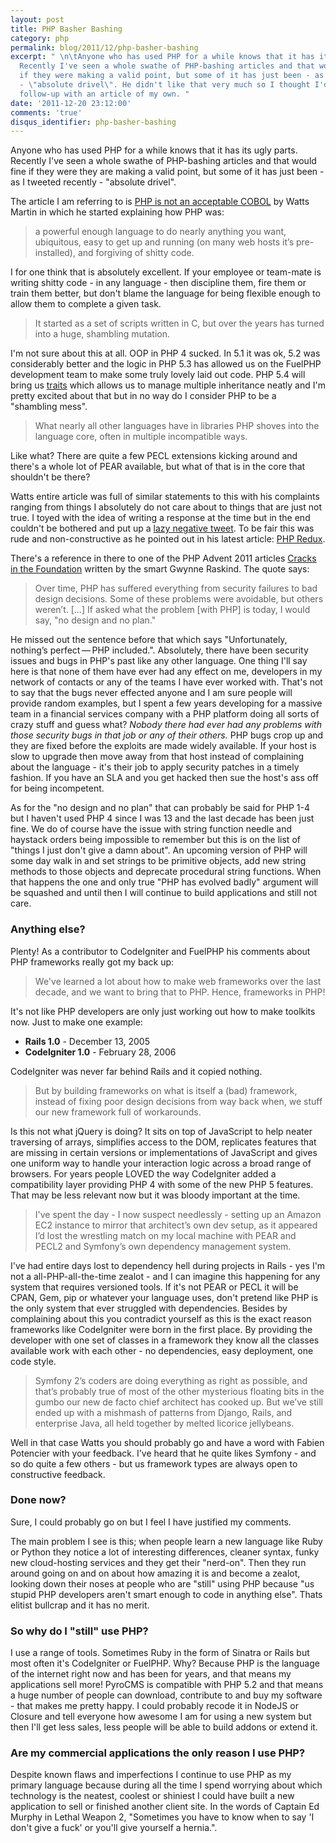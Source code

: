 ```yaml
---
layout: post
title: PHP Basher Bashing
category: php
permalink: blog/2011/12/php-basher-bashing
excerpt: " \n\tAnyone who has used PHP for a while knows that it has its ugly parts.
  Recently I've seen a whole swathe of PHP-bashing articles and that would be fine
  if they were making a valid point, but some of it has just been - as I tweeted recently
  - \"absolute drivel\". He didn't like that very much so I thought I'd follow his
  follow-up with an article of my own. "
date: '2011-12-20 23:12:00'
comments: 'true'
disqus_identifier: php-basher-bashing
---
```


Anyone who has used PHP for a while knows that it has its ugly parts. Recently I've seen a whole swathe of PHP-bashing articles and that would fine if they were they are making a valid point, but some of it has just been - as I tweeted recently - "absolute drivel". 

The article I am referring to is [PHP is not an acceptable COBOL](http://chipotle.tumblr.com/post/13908062333/php-is-not-an-acceptable-cobol) by Watts Martin in which he started explaining how PHP was:

<blockquote>a powerful enough language to do nearly anything you want, ubiquitous, easy to get up and running (on many web hosts it’s pre-installed), and forgiving of shitty code.</blockquote>

I for one think that is absolutely excellent. If your employee or team-mate is writing shitty code - in any language - then discipline them, fire them or train them better, but don't blame the language for being flexible enough to allow them to complete a given task.

<blockquote>It started as a set of scripts written in C, but over the years has turned into a huge, shambling mutation.</blockquote>

I'm not sure about this at all. OOP in PHP 4 sucked. In 5.1 it was ok, 5.2 was considerably better and the logic in PHP 5.3 has allowed us on the FuelPHP development team to make some truly lovely laid out code. PHP 5.4 will bring us [traits](http://php.net/manual/en/language.oop5.traits.php) which allows us to manage multiple inheritance neatly and I'm pretty excited about that but in no way do I consider PHP to be a "shambling mess".

<blockquote>What nearly all other languages have in libraries PHP shoves into the language core, often in multiple incompatible ways.</blockquote>

Like what? There are quite a few PECL extensions kicking around and there's a whole lot of PEAR available, but what of that is in the core that shouldn't be there?

Watts entire article was full of similar statements to this with his complaints ranging from things I absolutely do not care about to things that are just not true. I toyed with the idea of writing a response at the time but in the end couldn't be bothered and put up a [lazy negative tweet](https://twitter.com/#!/philsturgeon/status/146340934001504256). To be fair this was rude and non-constructive as he pointed out in his latest article: [PHP Redux](http://chipotle.tumblr.com/post/14517072245/php-redux).

There's a reference in there to one of the PHP Advent 2011 articles [Cracks in the Foundation](http://phpadvent.org/2011/cracks-in-the-foundation-by-gwynne-raskind) written by the smart Gwynne Raskind. The quote says:

<blockquote>Over time, PHP has suffered everything from security failures to bad design decisions. Some of these problems were avoidable, but others weren’t. […] If asked what the problem [with PHP] is today, I would say, "no design and no plan."</blockquote>

He missed out the sentence before that which says "Unfortunately, nothing’s perfect — PHP included.". Absolutely, there have been security issues and bugs in PHP's past like any other language. One thing I'll say here is that none of them have ever had any effect on me, developers in my network of contacts or any of the teams I have ever worked with. That's not to say that the bugs never effected anyone and I am sure people will provide random examples, but I spent a few years developing for a massive team in a financial services company with a PHP platform doing all sorts of crazy stuff and guess what? <em>Nobody there had ever had any problems with those security bugs in that job or any of their others.</em> PHP bugs crop up and they are fixed before the exploits are made widely available. If your host is slow to upgrade then move away from that host instead of complaining about the language - it's their job to apply security patches in a timely fashion. If you have an SLA and you get hacked then sue the host's ass off for being incompetent.

As for the "no design and no plan" that can probably be said for PHP 1-4 but I haven't used PHP 4 since I was 13 and the last decade has been just fine. We do of course have the issue with string function needle and haystack orders being impossible to remember but this is on the list of "things I just don't give a damn about". An upcoming version of PHP will some day walk in and set strings to be primitive objects, add new string methods to those objects and deprecate procedural string functions. When that happens the one and only true "PHP has evolved badly" argument will be squashed and until then I will continue to build applications and still not care.

### Anything else?

Plenty! As a contributor to CodeIgniter and FuelPHP his comments about PHP frameworks really got my back up:

<blockquote>We've learned a lot about how to make web frameworks over the last decade, and we want to bring that to PHP. Hence, frameworks in PHP!</blockquote>

It's not like PHP developers are only just working out how to make toolkits now. Just to make one example:

* **Rails 1.0** - December 13, 2005
* **CodeIgniter 1.0** - February 28, 2006

CodeIgniter was never far behind Rails and it copied nothing.

<blockquote>But by building frameworks on what is itself a (bad) framework, instead of fixing poor design decisions from way back when, we stuff our new framework full of workarounds.</blockquote>

Is this not what jQuery is doing? It sits on top of JavaScript to help neater traversing of arrays, simplifies access to the DOM, replicates features that are missing in certain versions or implementations of JavaScript and gives one uniform way to handle your interaction logic across a broad range of browsers. For years people LOVED the way CodeIgniter added a compatibility layer providing PHP 4 with some of the new PHP 5 features. That may be less relevant now but it was bloody important at the time.

<blockquote>I've spent the day - I now suspect needlessly - setting up an Amazon EC2 instance to mirror that architect’s own dev setup, as it appeared I’d lost the wrestling match on my local machine with PEAR and PECL2 and Symfony’s own dependency management system.</blockquote>

I've had entire days lost to dependency hell during projects in Rails - yes I'm not a all-PHP-all-the-time zealot - and I can imagine this happening for any system that requires versioned tools. If it's not PEAR or PECL it will be CPAN, Gem, pip or whatever your language uses, don't pretend like PHP is the only system that ever struggled with dependencies. Besides by complaining about this you contradict yourself as this is the exact reason frameworks like CodeIgniter were born in the first place. By providing the developer with one set of classes in a framework they know all the classes available work with each other - no dependencies, easy deployment, one code style.

<blockquote>Symfony 2’s coders are doing everything as right as possible, and that’s probably true of most of the other mysterious floating bits in the gumbo our new de facto chief architect has cooked up. But we’ve still ended up with a mishmash of patterns from Django, Rails, and enterprise Java, all held together by melted licorice jellybeans.</blockquote>

Well in that case Watts you should probably go and have a word with Fabien Potencier with your feedback. I've heard that he quite likes Symfony - and so do quite a few others - but us framework types are always open to constructive feedback.

### Done now?

Sure, I could probably go on but I feel I have justified my comments. 

The main problem I see is this; when people learn a new language like Ruby or Python they notice a lot of interesting differences, cleaner syntax, funky new cloud-hosting services and they get their "nerd-on". Then they run around going on and on about how amazing it is and become a zealot, looking down their noses at people who are "still" using PHP because "us stupid PHP developers aren't smart enough to code in anything else". Thats elitist bullcrap and it has no merit.

### So why do I "still" use PHP?

I use a range of tools. Sometimes Ruby in the form of Sinatra or Rails but most often it's CodeIgniter or FuelPHP. Why? Because PHP is the language of the internet right now and has been for years, and that means my applications sell more! PyroCMS is compatible with PHP 5.2 and that means a huge number of people can download, contribute to and buy my software - that makes me pretty happy. I could probably recode it in NodeJS or Closure and tell everyone how awesome I am for using a new system but then I'll get less sales, less people will be able to build addons or extend it.

### Are my commercial applications the only reason I use PHP?

Despite known flaws and imperfections I continue to use PHP as my primary language because during all the time I spend worrying about which technology is the neatest, coolest or shiniest I could have built a new application to sell or finished another client site. In the words of Captain Ed Murphy in Lethal Weapon 2, "Sometimes you have to know when to say 'I don't give a fuck' or you'll give yourself a hernia.".